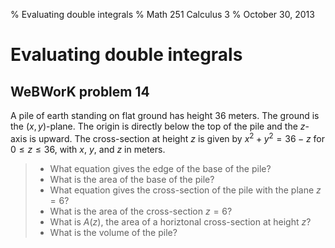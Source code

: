 % Evaluating double integrals
% Math 251 Calculus 3
% October 30, 2013




# Evaluating double integrals

## WeBWorK problem 14

A pile of earth standing on flat ground has height $36$ meters. The ground is the $(x,y)$-plane. The origin is directly below the top of the pile and the $z$-axis is upward. The cross-section at height $z$ is given by $x^2+y^2=36-z$ for $0 \leq z \leq 36$, with $x$, $y$, and $z$ in meters. 

> - What equation gives the edge of the base of the pile?
> - What is the area of the base of the pile?
> - What equation gives the cross-section of the pile with the plane $z = 6$?
> - What is the area of the cross-section $z = 6$?
> - What is $A(z)$, the area of a horiztonal cross-section at height $z$?
> - What is the volume of the pile?


